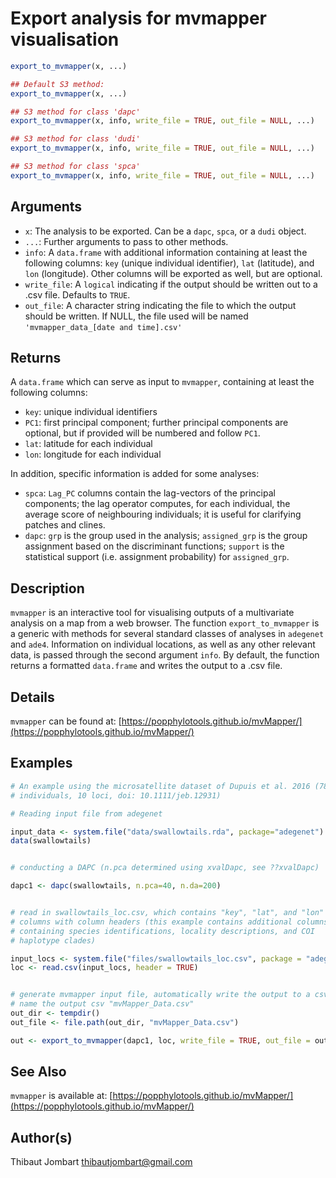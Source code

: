 # Export analysis for mvmapper visualisation

```r
export_to_mvmapper(x, ...)

## Default S3 method:
export_to_mvmapper(x, ...)

## S3 method for class 'dapc'
export_to_mvmapper(x, info, write_file = TRUE, out_file = NULL, ...)

## S3 method for class 'dudi'
export_to_mvmapper(x, info, write_file = TRUE, out_file = NULL, ...)

## S3 method for class 'spca'
export_to_mvmapper(x, info, write_file = TRUE, out_file = NULL, ...)
```

## Arguments

- `x`: The analysis to be exported. Can be a `dapc`, `spca`, or a `dudi` object.
- `...`: Further arguments to pass to other methods.
- `info`: A `data.frame` with additional information containing at least the following columns: `key` (unique individual identifier), `lat` (latitude), and `lon` (longitude). Other columns will be exported as well, but are optional.
- `write_file`: A `logical` indicating if the output should be written out to a .csv file. Defaults to `TRUE`.
- `out_file`: A character string indicating the file to which the output should be written. If NULL, the file used will be named `'mvmapper_data_[date and time].csv'`

## Returns

A `data.frame` which can serve as input to `mvmapper`, containing at least the following columns:

 * `key`: unique individual identifiers
 * `PC1`: first principal component; further principal components are optional, but if provided will be numbered and follow `PC1`.
 * `lat`: latitude for each individual
 * `lon`: longitude for each individual

In addition, specific information is added for some analyses:

 * `spca`: `Lag_PC` columns contain the lag-vectors of the principal components; the lag operator computes, for each individual, the average score of neighbouring individuals; it is useful for clarifying patches and clines.
 * `dapc`: `grp` is the group used in the analysis; `assigned_grp` is the group assignment based on the discriminant functions; `support` is the statistical support (i.e. assignment probability) for `assigned_grp`.

## Description

`mvmapper` is an interactive tool for visualising outputs of a multivariate analysis on a map from a web browser. The function `export_to_mvmapper` is a generic with methods for several standard classes of analyses in `adegenet` and `ade4`. Information on individual locations, as well as any other relevant data, is passed through the second argument `info`. By default, the function returns a formatted `data.frame` and writes the output to a .csv file.

## Details

`mvmapper` can be found at: [https://popphylotools.github.io/mvMapper/](https://popphylotools.github.io/mvMapper/)

## Examples

```r
# An example using the microsatellite dataset of Dupuis et al. 2016 (781
# individuals, 10 loci, doi: 10.1111/jeb.12931)

# Reading input file from adegenet

input_data <- system.file("data/swallowtails.rda", package="adegenet")
data(swallowtails)


# conducting a DAPC (n.pca determined using xvalDapc, see ??xvalDapc)

dapc1 <- dapc(swallowtails, n.pca=40, n.da=200)


# read in swallowtails_loc.csv, which contains "key", "lat", and "lon"
# columns with column headers (this example contains additional columns
# containing species identifications, locality descriptions, and COI
# haplotype clades)

input_locs <- system.file("files/swallowtails_loc.csv", package = "adegenet")
loc <- read.csv(input_locs, header = TRUE)


# generate mvmapper input file, automatically write the output to a csv, and
# name the output csv "mvMapper_Data.csv"
out_dir <- tempdir()
out_file <- file.path(out_dir, "mvMapper_Data.csv")

out <- export_to_mvmapper(dapc1, loc, write_file = TRUE, out_file = out_file)
```

## See Also

`mvmapper` is available at: [https://popphylotools.github.io/mvMapper/](https://popphylotools.github.io/mvMapper/)

## Author(s)

Thibaut Jombart thibautjombart@gmail.com



